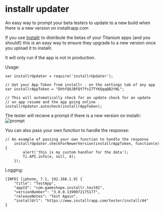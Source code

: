 # installr updater
An easy way to prompt your beta testers to update to a new build when there is a new version on installrapp.com

If you use [Installr](http://www.installrapp.com) to distribute the betas of your Titanium apps (and you should!) this is an easy way to ensure they upgrade to a new version once you upload it to installr.

It will only run if the app is not in production.

Usage:

```
var installrUpdater = require('installrUpdater');

// Get your App Token from installr - on the settings tab of any app
var installrAppToken = "DhhfQUJBfQY7fsI7TYKQqqQB2tNL";

// This will automatically check for an update check for an update
// on app resume and the app going online
installrUpdater.autocheck(installrAppToken);
```

The tester will recieve a prompt if there is a new version on installr:
![prompt](https://dl.dropboxusercontent.com/u/843217/installr/upgrade.png)

You can also pass your own function to handle the response:

```
// An example of passing your own function to handle the response
	installrUpdater.checkForNewerVersion(installrAppToken, function(e) {
		alert('this is my custom handler for the data');
		Ti.API.info(e, null, 4);
	});
```

Logging:

```
[INFO] [iphone, 7.1, 192.168.1.9] {
    "title": "TestApp",
    "appId": "com.gameshape.installr.test01",
    "versionNumber": "3.0.0.1390972175177",
    "releaseNotes": "Test Again",
    "installUrl": "https://www.installrapp.com/tester/install/44"
}

```
